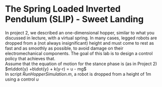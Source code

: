 # The Spring Loaded Inverted Pendulum (SLIP) - Sweet Landing

In project 2, we described an one-dimensional hopper, similar to what you discussed in lecture, with a virtual spring. In many cases, legged robots are dropped from a (not always insignificant) height and must come to rest as fast and as smoothly as possible, to avoid damage on their electromechanical components. The goal of this lab is to design a control policy that achieves that.<br />
Assume that the equation of motion for the stance phase is (as in Project 2) $m\ddot{y} +b\dot{y} + k(y-r) = u - mg$<br />
In script *RunHopperSimulation.m*, a robot is dropped from a height of 1m using a control $u$
